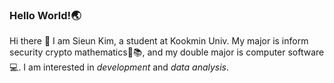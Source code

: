 ### Hello World!:earth_asia:

<!--
**se0983/se0983** is a ✨ _special_ ✨ repository because its `README.md` (this file) appears on your GitHub profile.
-->
Hi there 👋 I am Sieun Kim, a student at Kookmin Univ.
My major is inform security crypto mathematics:closed_lock_with_key::books:, and my double major is computer software:computer:.
I am interested in *development* and *data analysis*.

<!--
- 🔭 I’m currently working on ...
- 🌱 I’m currently learning ...
- 👯 I’m looking to collaborate on ...
- 🤔 I’m looking for help with ...
- 💬 Ask me about ...
- 📫 How to reach me: ...
- 😄 Pronouns: ...
- ⚡ Fun fact: ...
-->
